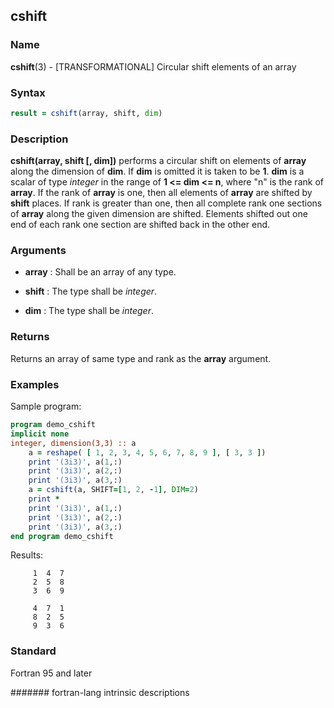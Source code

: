 ## cshift
### __Name__

__cshift__(3) - \[TRANSFORMATIONAL\] Circular shift elements of an array


### __Syntax__
```fortran
result = cshift(array, shift, dim)
```
### __Description__

__cshift(array, shift \[, dim\])__ performs a circular shift on elements
of __array__ along the dimension of __dim__. If __dim__ is omitted it is taken to be
__1__. __dim__ is a scalar of type _integer_ in the range of __1 \<= dim \<= n__,
where "n" is the rank of __array__. If the rank of __array__ is one, then all
elements of __array__ are shifted by __shift__ places. If rank is greater than
one, then all complete rank one sections of __array__ along the given
dimension are shifted. Elements shifted out one end of each rank one
section are shifted back in the other end.

### __Arguments__

  - __array__
    : Shall be an array of any type.

  - __shift__
    : The type shall be _integer_.

  - __dim__
    : The type shall be _integer_.

### __Returns__

Returns an array of same type and rank as the __array__ argument.

### __Examples__

Sample program:

```fortran
program demo_cshift
implicit none
integer, dimension(3,3) :: a
    a = reshape( [ 1, 2, 3, 4, 5, 6, 7, 8, 9 ], [ 3, 3 ])
    print '(3i3)', a(1,:)
    print '(3i3)', a(2,:)
    print '(3i3)', a(3,:)
    a = cshift(a, SHIFT=[1, 2, -1], DIM=2)
    print *
    print '(3i3)', a(1,:)
    print '(3i3)', a(2,:)
    print '(3i3)', a(3,:)
end program demo_cshift
```
  Results:
```text
     1  4  7
     2  5  8
     3  6  9
    
     4  7  1
     8  2  5
     9  3  6
```
### __Standard__

Fortran 95 and later

####### fortran-lang intrinsic descriptions
